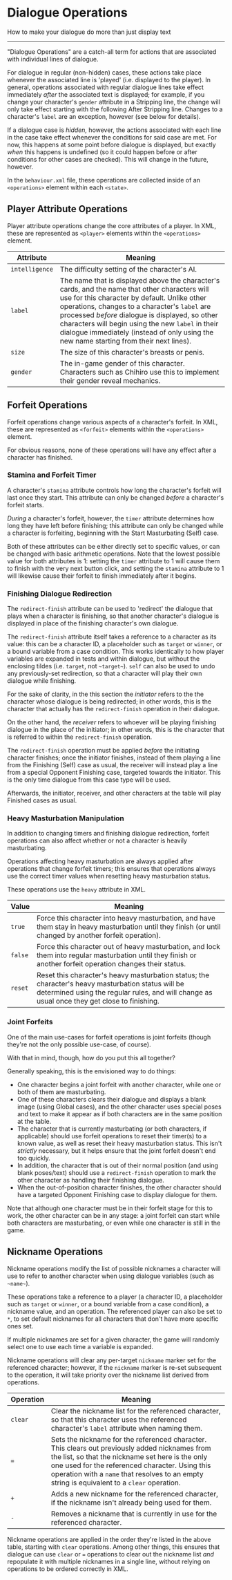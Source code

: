 # Dialogue Operations

How to make your dialogue do more than just display text

---

"Dialogue Operations" are a catch-all term for actions that are associated with individual lines of dialogue.

For dialogue in regular (non-hidden) cases, these actions take place whenever the associated line is 'played' (i.e. displayed to the player). In general, operations associated with regular dialogue lines take effect immediately _after_ the associated text is displayed; for example, if you change your character's `gender` attribute in a Stripping line, the change will only take effect starting with the following After Stripping line. Changes to a character's `label` are an exception, however (see below for details).

If a dialogue case is _hidden,_ however, the actions associated with each line in the case take effect whenever the conditions for said case are met. For now, this happens at some point before dialogue is displayed, but exactly _when_ this happens is undefined (so it could happen before or after conditions for other cases are checked). This will change in the future, however.

In the `behaviour.xml` file, these operations are collected inside of an `<operations>` element within each `<state>`.

## Player Attribute Operations

Player attribute operations change the core attributes of a player. In XML, these are represented as `<player>` elements within the `<operations>` element.

| Attribute | Meaning |
|-----------|---------|
| `intelligence` | The difficulty setting of the character's AI. |
| `label` | The name that is displayed above the character's cards, and the name that other characters will use for this character by default. Unlike other operations, changes to a character's `label` are processed _before_ dialogue is displayed, so other characters will begin using the new `label` in their dialogue immediately (instead of only using the new name starting from their next lines). |
| `size` | The size of this character's breasts or penis. |
| `gender` | The in-game gender of this character. Characters such as Chihiro use this to implement their gender reveal mechanics. |

## Forfeit Operations

Forfeit operations change various aspects of a character's forfeit. In XML, these are represented as `<forfeit>` elements within the `<operations>` element.

For obvious reasons, none of these operations will have any effect after a character has finished.

### Stamina and Forfeit Timer

A character's `stamina` attribute controls how long the character's forfeit will last once they start. This attribute can only be changed _before_ a character's forfeit starts.

_During_ a character's forfeit, however, the `timer` attribute determines how long they have left before finishing; this attribute can only be changed while a character is forfeiting, beginning with the Start Masturbating (Self) case.

Both of these attributes can be either directly set to specific values, or can be changed with basic arithmetic operations. Note that the lowest possible value for both attributes is 1: setting the `timer` attribute to 1 will cause them to finish with the very next button click, and setting the `stamina` attribute to 1 will likewise cause their forfeit to finish immediately after it begins.

### Finishing Dialogue Redirection

The `redirect-finish` attribute can be used to 'redirect' the dialogue that plays when a character is finishing, so that another character's dialogue is displayed in place of the finishing character's own dialogue.

The `redirect-finish` attribute itself takes a reference to a character as its value: this can be a character ID, a placeholder such as `target` or `winner`, or a bound variable from a case condition. This works identically to how player variables are expanded in tests and within dialogue, but without the enclosing tildes (i.e. `target`, not `~target~`). `self` can also be used to undo any previously-set redirection, so that a character will play their own dialogue while finishing.

For the sake of clarity, in the this section the _initiator_ refers to the the character whose dialogue is being redirected; in other words, this is the character that actually has the `redirect-finish` operation in their dialogue.

On the other hand, the _receiver_ refers to whoever will be playing finishing dialogue in the place of the initiator; in other words, this is the character that is referred to within the `redirect-finish` operation.

The `redirect-finish` operation must be applied _before_ the initiating character finishes; once the initiator finishes, instead of them playing a line from the Finishing (Self) case as usual, the receiver will instead play a line from a special Opponent Finishing case, targeted towards the initiator. This is the only time dialogue from this case type will be used.

Afterwards, the initiator, receiver, and other characters at the table will play Finished cases as usual.

### Heavy Masturbation Manipulation

In addition to changing timers and finishing dialogue redirection, forfeit operations can also affect whether or not a character is heavily masturbating.

Operations affecting heavy masturbation are always applied after operations that change forfeit timers; this ensures that operations always use the correct timer values when resetting heavy masturbation status.

These operations use the `heavy` attribute in XML.

| Value | Meaning |
|-------|---------|
| `true` | Force this character into heavy masturbation, and have them stay in heavy masturbation until they finish (or until changed by another forfeit operation). |
| `false` | Force this character out of heavy masturbation, and lock them into regular masturbation until they finish or another forfeit operation changes their status. |
| `reset` | Reset this character's heavy masturbation status; the character's heavy masturbation status will be determined using the regular rules, and will change as usual once they get close to finishing. |

### Joint Forfeits

One of the main use-cases for forfeit operations is joint forfeits (though they're not the only possible use-case, of course).

With that in mind, though, how do you put this all together?

Generally speaking, this is the envisioned way to do things:

- One character begins a joint forfeit with another character, while one or both of them are masturbating.
- One of these characters clears their dialogue and displays a blank image (using Global cases), and the other character uses special poses and text to make it appear as if both characters are in the same position at the table.
- The character that is currently masturbating (or both characters, if applicable) should use forfeit operations to reset their timer(s) to a known value, as well as reset their heavy masturbation status. This isn't _strictly_ necessary, but it helps ensure that the joint forfeit doesn't end too quickly.
- In addition, the character that is out of their normal position (and using blank poses/text) should use a `redirect-finish` operation to mark the other character as handling their finishing dialogue.
- When the out-of-position character finishes, the other character should have a targeted Opponent Finishing case to display dialogue for them.

Note that although one character must be in their forfeit stage for this to work, the other character can be in any stage: a joint forfeit can start while both characters are masturbating, or even while one character is still in the game.

## Nickname Operations 

Nickname operations modify the list of possible nicknames a character will use to refer to another character when using dialogue variables (such as `~name~`). 

These operations take a reference to a player (a character ID, a placeholder such as `target` or `winner`, or a bound variable from a case condition), a nickname value, and an operation. The referenced player can also be set to `*`, to set default nicknames for all characters that don't have more specific ones set.

If multiple nicknames are set for a given character, the game will randomly select one to use each time a variable is expanded.

Nickname operations will clear any per-target `nickname` marker set for the referenced character; however, if the `nickname` marker is re-set subsequent to the operation, it will take priority over the nickname list derived from operations.

| Operation | Meaning |
|-----------|---------|
| `clear`   | Clear the nickname list for the referenced character, so that this character uses the referenced character's `label` attribute when naming them. |
| `=`       | Sets the nickname for the referenced character. This clears out previously added nicknames from the list, so that the nickname set here is the only one used for the referenced character. Using this operation with a `name` that resolves to an empty string is equivalent to a `clear` operation. |
| `+`       | Adds a new nickname for the referenced character, if the nickname isn't already being used for them. |
| `-`       | Removes a nickname that is currently in use for the referenced character. |

Nickname operations are applied in the order they're listed in the above table, starting with `clear` operations.
Among other things, this ensures that dialogue can use `clear` or `=` operations to clear out the nickname list _and_ repopulate it with multiple nicknames in a single line, without relying on operations to be ordered correctly in XML.
